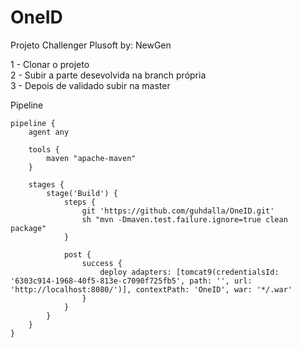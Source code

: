 # OneID
Projeto Challenger Plusoft by: NewGen

1 - Clonar o projeto </br>
2 - Subir a parte desevolvida na branch própria </br>
3 - Depois de validado subir na master </br>

Pipeline
```
pipeline {
    agent any

    tools {
        maven "apache-maven"
    }

    stages {
        stage('Build') {
            steps {
                git 'https://github.com/guhdalla/OneID.git'
                sh "mvn -Dmaven.test.failure.ignore=true clean package"
            }

            post {
                success {
                    deploy adapters: [tomcat9(credentialsId: '6303c914-1968-40f5-813e-c7090f725fb5', path: '', url: 'http://localhost:8080/')], contextPath: 'OneID', war: '*/.war'
                }
            }
        }
    }
}
```
